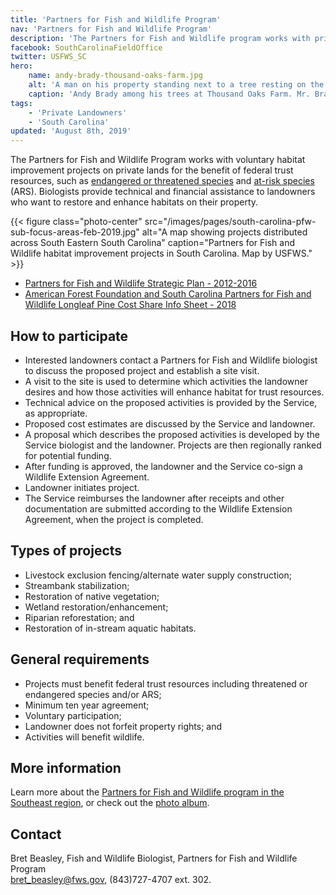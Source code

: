 ```yaml
---
title: 'Partners for Fish and Wildlife Program'
nav: 'Partners for Fish and Wildlife Program'
description: 'The Partners for Fish and Wildlife program works with private landowners to improve fish and wildlife habitat on their lands.  We are leaders in voluntary, community-based stewardship for fish and wildlife conservation.'
facebook: SouthCarolinaFieldOffice
twitter: USFWS_SC
hero:
    name: andy-brady-thousand-oaks-farm.jpg
    alt: 'A man on his property standing next to a tree resting on the trunk'
    caption: 'Andy Brady among his trees at Thousand Oaks Farm. Mr. Brady planted a variety of hardwood mast producing trees at Thousand Oaks Farm, former bottomland crop fields adjacent to the Congaree River and Congaree National Park. Additionally, Mr. Brady has his place under conservation easement with the Congaree Land Trust. Photo by John Cely, used with permission.'
tags:
    - 'Private Landowners'
    - 'South Carolina'
updated: 'August 8th, 2019'
---
```


The Partners for Fish and Wildlife Program works with voluntary habitat improvement projects on private lands for the benefit of federal trust resources, such as [endangered or threatened species](/charleston/endangered-species/) and [at-risk species](/charleston/at-risk-species) (ARS). Biologists provide technical and financial assistance to landowners who want to restore and enhance habitats on their property.

{{< figure class="photo-center" src="/images/pages/south-carolina-pfw-sub-focus-areas-feb-2019.jpg" alt="A map showing projects distributed across South Eastern South Carolina" caption="Partners for Fish and Wildlife habitat improvement projects in South Carolina. Map by USFWS." >}}

- [Partners for Fish and Wildlife Strategic Plan - 2012-2016](/pdf/strategic-plan/partners-for-fish-and-wildlife-program-strategic-plan-2012-2016.pdf)
- [American Forest Foundation and South Carolina Partners for Fish and Wildlife Longleaf Pine Cost Share Info Sheet - 2018](/pdf/fact-sheet/american-forest-foundation-and-south-carolina-partners-for-fish-and-wildlife-longleaf-pine-cost-share.pdf)

## How to participate

- Interested landowners contact a Partners for Fish and Wildlife biologist to discuss the proposed project and establish a site visit.
- A visit to the site is used to determine which activities the landowner desires and how those activities will enhance habitat for trust resources.
- Technical advice on the proposed activities is provided by the Service, as appropriate.
- Proposed cost estimates are discussed by the Service and landowner.
- A proposal which describes the proposed activities is developed by the Service biologist and the landowner. Projects are then regionally ranked for potential funding.
- After funding is approved, the landowner and the Service co-sign a Wildlife Extension Agreement.
- Landowner initiates project.
- The Service reimburses the landowner after receipts and other documentation are submitted according to the Wildlife Extension Agreement, when the project is completed.

## Types of projects

- Livestock exclusion fencing/alternate water supply construction;
- Streambank stabilization;
- Restoration of native vegetation;
- Wetland restoration/enhancement;
- Riparian reforestation; and
- Restoration of in-stream aquatic habitats.

## General requirements

- Projects must benefit federal trust resources including threatened or endangered species and/or ARS;
- Minimum ten year agreement;
- Voluntary participation;
- Landowner does not forfeit property rights; and
- Activities will benefit wildlife.

## More information

Learn more about the [Partners for Fish and Wildlife program in the Southeast region](/our-services/partners-program/), or check out the [photo album](https://www.flickr.com/photos/usfwssoutheast/albums/72157673957777457).

## Contact

Bret Beasley, Fish and Wildlife Biologist, Partners for Fish and Wildlife Program  
[bret_beasley@fws.gov](mailto:bret_beasley@fws.gov), (843)727-4707 ext. 302.
